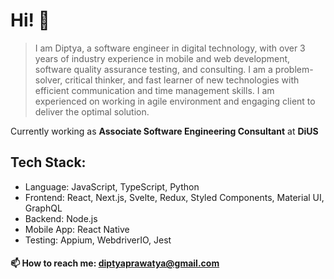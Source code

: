 # Hi! 👋

<!--
**diptya-prawatya/diptya-prawatya** is a ✨ _special_ ✨ repository because its `README.md` (this file) appears on your GitHub profile.

Here are some ideas to get you started:

- 🔭 I’m currently working on ...
- 🌱 I’m currently learning ...
- 👯 I’m looking to collaborate on ...
- 🤔 I’m looking for help with ...
- 💬 Ask me about ...
- 📫 How to reach me: ...
- 😄 Pronouns: ...
- ⚡ Fun fact: ...
-->

> I am Diptya, a software engineer in digital technology, with over 3 years of industry experience in mobile and web development, software quality assurance testing, and consulting. I am a problem-solver, critical thinker, and fast learner of new technologies with efficient communication and time management skills. I am experienced on working in agile environment and engaging client to deliver the optimal solution.

Currently working as **Associate Software Engineering Consultant** at **DiUS**

## Tech Stack:
- Language: JavaScript, TypeScript, Python
- Frontend: React, Next.js, Svelte, Redux, Styled Components, Material UI, GraphQL
- Backend: Node.js
- Mobile App: React Native
- Testing: Appium, WebdriverIO, Jest

#### 📫 How to reach me: diptyaprawatya@gmail.com
